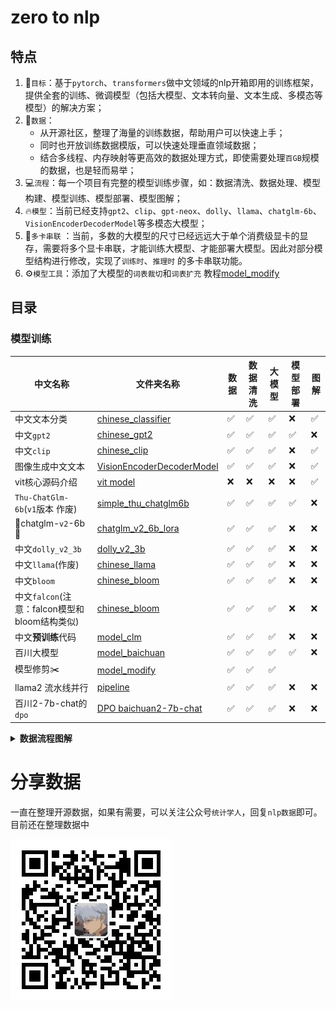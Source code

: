 # zero to nlp

## 特点

1. 🎯`目标`：基于`pytorch`、`transformers`做中文领域的nlp开箱即用的训练框架，提供全套的训练、微调模型（包括大模型、文本转向量、文本生成、多模态等模型）的解决方案；
2. 💽`数据`：
    - 从开源社区，整理了海量的训练数据，帮助用户可以快速上手；
    - 同时也开放训练数据模版，可以快速处理垂直领域数据；
    - 结合多线程、内存映射等更高效的数据处理方式，即使需要处理`百GB`规模的数据，也是轻而易举；
3. 💻`流程`：每一个项目有完整的模型训练步骤，如：数据清洗、数据处理、模型构建、模型训练、模型部署、模型图解；
4. 🔥`模型`：当前已经支持`gpt2`、`clip`、`gpt-neox`、`dolly`、`llama`、`chatglm-6b`、`VisionEncoderDecoderModel`等多模态大模型；
5. 🚀`多卡串联`
   ：当前，多数的大模型的尺寸已经远远大于单个消费级显卡的显存，需要将多个显卡串联，才能训练大模型、才能部署大模型。因此对部分模型结构进行修改，实现了`训练时`、`推理时`
   的多卡串联功能。
6. ⚙️`模型工具`：添加了大模型的`词表裁切`和`词表扩充`
   教程[model_modify](https://github.com/yuanzhoulvpi2017/zero_nlp/tree/main/model_modify)

## 目录

[//]: # (### 源码解读)

[//]: # ()

[//]: # (当前`transformers`包，确实好用，包括训练等，但是我们不能停留于表面，不能浅尝辄止。要深入源码底部，挖掘出每一个细节。因此，在这个模块中，我将把)

[//]: # (`transfrmers`包中用到的python高级用法、优秀的数据处理思路和方法，尽可能的讲解清楚。)

[//]: # ()

[//]: # (⚠️将逐步完善，敬请期待)

[//]: # (| 模块         | 文件名称 | 作用  | 实现细节 |)

[//]: # (|------------|------|-----|------|)

[//]: # (| Tokenizer  | ☑️   | ☑️  | ☑️   |)

[//]: # (| Datasets   | ☑️   | ☑️  | ☑️   |)

[//]: # (| Model      | ☑️   | ☑️  | ☑️   |)

[//]: # (| Trainer    | ☑️   | ☑️  | ☑️   |)

[//]: # (| AutoClass  | ☑️   | ☑️  | ☑️   |)

[//]: # (| AutoConfig | ☑️   | ☑️  | ☑️   |)

### 模型训练

| 中文名称                              | 文件夹名称                                                                                                                 | 数据 | 数据清洗 | 大模型 | 模型部署 | 图解 |
|-----------------------------------|-----------------------------------------------------------------------------------------------------------------------|----|------|-----|------|----|
| 中文文本分类                            | [chinese_classifier](https://github.com/yuanzhoulvpi2017/zero_nlp/tree/main/chinese_classifier)                       | ✅  | ✅    | ✅   | ❌    | ✅  |
| 中文`gpt2`                          | [chinese_gpt2](https://github.com/yuanzhoulvpi2017/zero_nlp/tree/main/chinese_gpt2)                                   | ✅  | ✅    | ✅   | ✅    | ❌  |
| 中文`clip`                          | [chinese_clip](https://github.com/yuanzhoulvpi2017/zero_nlp/tree/main/chinese_clip)                                   | ✅  | ✅    | ✅   | ❌    | ✅  |
| 图像生成中文文本                          | [VisionEncoderDecoderModel](https://github.com/yuanzhoulvpi2017/zero_nlp/tree/main/vit-gpt2-image-chinese-captioning) | ✅  | ✅    | ✅   | ❌    | ✅  |
| vit核心源码介绍                         | [vit model](https://github.com/yuanzhoulvpi2017/zero_nlp/tree/main/vit)                                               | ❌  | ❌    | ❌   | ❌    | ✅  |
| `Thu-ChatGlm-6b`(`v1`版本 作废)       | [simple_thu_chatglm6b](https://github.com/yuanzhoulvpi2017/zero_nlp/tree/main/simple_thu_chatglm6b)                   | ✅  | ✅    | ✅   | ✅    | ❌  |
| 🌟chatglm-`v2`-6b🎉               | [chatglm_v2_6b_lora](https://github.com/yuanzhoulvpi2017/zero_nlp/tree/main/chatglm_v2_6b_lora)                       | ✅  | ✅    | ✅   | ❌    | ❌  |
| 中文`dolly_v2_3b`                   | [dolly_v2_3b](https://github.com/yuanzhoulvpi2017/zero_nlp/tree/main/chinese_dolly_v2_3b)                             | ✅  | ✅    | ✅   | ❌    | ❌  |
| 中文`llama`(作废)                     | [chinese_llama](https://github.com/yuanzhoulvpi2017/zero_nlp/tree/main/chinese_llama)                                 | ✅  | ✅    | ✅   | ❌    | ❌  |
| 中文`bloom`                         | [chinese_bloom](https://github.com/yuanzhoulvpi2017/zero_nlp/tree/main/chinese_bloom)                                 | ✅  | ✅    | ✅   | ❌    | ❌  |
| 中文`falcon`(注意：falcon模型和bloom结构类似) | [chinese_bloom](https://github.com/yuanzhoulvpi2017/zero_nlp/tree/main/chinese_bloom)                                 | ✅  | ✅    | ✅   | ❌    | ❌  |
| 中文**预训练**代码                       | [model_clm](https://github.com/yuanzhoulvpi2017/zero_nlp/tree/main/model_clm)                                         | ✅  | ✅    | ✅   | ❌    | ❌  |
| 百川大模型                             | [model_baichuan](https://github.com/yuanzhoulvpi2017/zero_nlp/tree/main/model_baichuan)                               | ✅  | ✅    | ✅   | ✅    | ❌  |
| 模型修剪✂️                            | [model_modify](https://github.com/yuanzhoulvpi2017/zero_nlp/tree/main/model_modify)                                   | ✅  | ✅    | ✅   |      |    |
| llama2 流水线并行                      | [pipeline](https://github.com/yuanzhoulvpi2017/zero_nlp/tree/main/pipeline)                                           | ✅  | ✅    | ✅   | ❌    | ❌  |
| 百川2-7b-chat的`dpo`                 | [DPO baichuan2-7b-chat ](https://github.com/yuanzhoulvpi2017/zero_nlp/tree/main/baichuan2_dpo)                             | ✅  | ✅    | ✅   | ❌    | ❌  |

<details><summary><b>数据流程图解</b></summary>


我一直觉得，数据流程通过图解的形式表达出来，其实是最清楚的，因此我都会尽可能的把每一个任务的都图解出来。

### 文本分类数据图解

![](images/文本分类.003.png)

### 中文gpt2

![](images/chinesegpt2_bot.png)

### 中文clip

![model](images/clip001.png)

### 图像生成中文文本

![model](images/vision-encoder-decoder.png)

### vit 源码

![](images/vit_architecture.jpg)
</details>

# 分享数据

一直在整理开源数据，如果有需要，可以关注公众号`统计学人`，回复`nlp数据`即可。目前还在整理数据中

![统计学人](images/gzh.jpg)